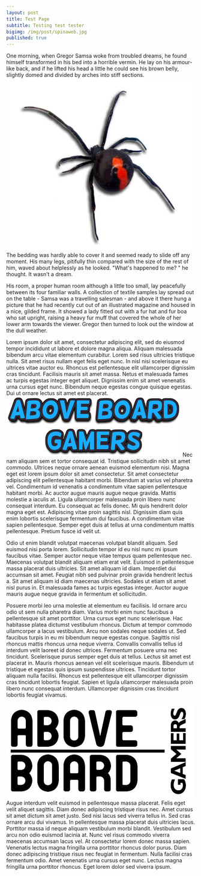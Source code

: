```yaml
---
layout: post
title: Test Page
subtitle: Testing test tester
bigimg: /img/post/spinaweb.jpg
published: true
---
```

One morning, when Gregor Samsa woke from troubled dreams, he found himself transformed in his bed into a horrible vermin. He lay on his armour-like back, and if he lifted his head a little he could see his brown belly, slightly domed and divided by arches into stiff sections.
<img src="/img/post/redback.jpg" class="img-responsive pull-left gap-top gap-right">
The bedding was hardly able to cover it and seemed ready to slide off any moment. His many legs, pitifully thin compared with the size of the rest of him, waved about helplessly as he looked. "What's happened to me? " he thought. It wasn't a dream.

His room, a proper human room although a little too small, lay peacefully between its four familiar walls. A collection of textile samples lay spread out on the table - Samsa was a travelling salesman - and above it there hung a picture that he had recently cut out of an illustrated magazine and housed in a nice, gilded frame. It showed a lady fitted out with a fur hat and fur boa who sat upright, raising a heavy fur muff that covered the whole of her lower arm towards the viewer. Gregor then turned to look out the window at the dull weather.

Lorem ipsum dolor sit amet, consectetur adipiscing elit, sed do eiusmod tempor incididunt ut labore et dolore magna aliqua. Aliquam malesuada bibendum arcu vitae elementum curabitur. Lorem sed risus ultricies tristique nulla. Sit amet risus nullam eget felis eget nunc. In nisl nisi scelerisque eu ultrices vitae auctor eu. Rhoncus est pellentesque elit ullamcorper dignissim cras tincidunt. Facilisis mauris sit amet massa. Netus et malesuada fames ac turpis egestas integer eget aliquet. Dignissim enim sit amet venenatis urna cursus eget nunc. Bibendum neque egestas congue quisque egestas. Dui ut ornare lectus sit amet est placerat.
<img src="/img/hel-m-4px.png" class="img-responsive pull-right gap-top gap-left">
Nec nam aliquam sem et tortor consequat id. Tristique sollicitudin nibh sit amet commodo. Ultrices neque ornare aenean euismod elementum nisi. Magna eget est lorem ipsum dolor sit amet consectetur. Sit amet consectetur adipiscing elit pellentesque habitant morbi. Bibendum at varius vel pharetra vel. Condimentum id venenatis a condimentum vitae sapien pellentesque habitant morbi. Ac auctor augue mauris augue neque gravida. Mattis molestie a iaculis at. Ligula ullamcorper malesuada proin libero nunc consequat interdum. Eu consequat ac felis donec. Mi quis hendrerit dolor magna eget est. Adipiscing vitae proin sagittis nisl. Dignissim diam quis enim lobortis scelerisque fermentum dui faucibus. A condimentum vitae sapien pellentesque. Semper eget duis at tellus at urna condimentum mattis pellentesque. Pretium fusce id velit ut.

Odio ut enim blandit volutpat maecenas volutpat blandit aliquam. Sed euismod nisi porta lorem. Sollicitudin tempor id eu nisl nunc mi ipsum faucibus vitae. Semper auctor neque vitae tempus quam pellentesque nec. Maecenas volutpat blandit aliquam etiam erat velit. Euismod in pellentesque massa placerat duis ultricies. Sit amet aliquam id diam. Imperdiet dui accumsan sit amet. Feugiat nibh sed pulvinar proin gravida hendrerit lectus a. Sit amet aliquam id diam maecenas ultricies. Sodales ut etiam sit amet nisl purus in. Et malesuada fames ac turpis egestas integer. Auctor augue mauris augue neque gravida in fermentum et sollicitudin.

Posuere morbi leo urna molestie at elementum eu facilisis. Id ornare arcu odio ut sem nulla pharetra diam. Varius morbi enim nunc faucibus a pellentesque sit amet porttitor. Urna cursus eget nunc scelerisque. Hac habitasse platea dictumst vestibulum rhoncus. Dictum at tempor commodo ullamcorper a lacus vestibulum. Arcu non sodales neque sodales ut. Sed faucibus turpis in eu mi bibendum neque egestas congue. Sagittis nisl rhoncus mattis rhoncus urna neque viverra. Convallis convallis tellus id interdum velit laoreet id donec ultrices. Fermentum posuere urna nec tincidunt. Scelerisque purus semper eget duis at tellus. Lectus sit amet est placerat in. Mauris rhoncus aenean vel elit scelerisque mauris. Bibendum ut tristique et egestas quis ipsum suspendisse ultrices. Tincidunt tortor aliquam nulla facilisi. Rhoncus est pellentesque elit ullamcorper dignissim cras tincidunt lobortis feugiat. Sapien et ligula ullamcorper malesuada proin libero nunc consequat interdum. Ullamcorper dignissim cras tincidunt lobortis feugiat vivamus.

<img src="/img/abg_logo.jpg" class="img-responsive pull-left gap-top gap-right">
Augue interdum velit euismod in pellentesque massa placerat. Felis eget velit aliquet sagittis. Diam donec adipiscing tristique risus nec. Amet cursus sit amet dictum sit amet justo. Sed nisi lacus sed viverra tellus in. Sed cras ornare arcu dui vivamus. In pellentesque massa placerat duis ultricies lacus. Porttitor massa id neque aliquam vestibulum morbi blandit. Vestibulum sed arcu non odio euismod lacinia at. Nunc vel risus commodo viverra maecenas accumsan lacus vel. At consectetur lorem donec massa sapien. Venenatis lectus magna fringilla urna porttitor rhoncus dolor purus. Diam donec adipiscing tristique risus nec feugiat in fermentum. Nulla facilisi cras fermentum odio. Amet venenatis urna cursus eget nunc. Lectus magna fringilla urna porttitor rhoncus. Eget lorem dolor sed viverra ipsum.
